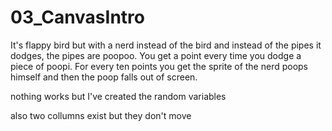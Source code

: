 # 03_CanvasIntro
It's flappy bird but with a nerd instead of the bird and instead of the pipes it dodges, the pipes are poopoo. You get a point every time you dodge a piece of poopi. For every ten points you get the sprite of the nerd poops himself and then the poop falls out of screen.


nothing works but I've created the random variables

also two collumns exist but they don't move
